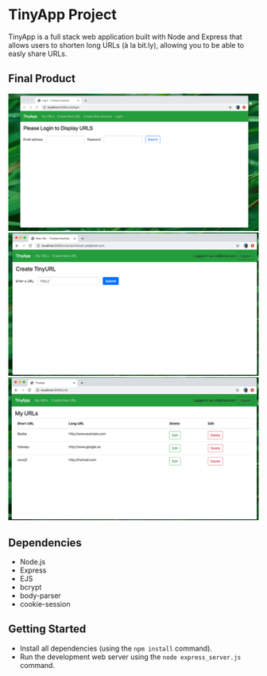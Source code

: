 # TinyApp Project

TinyApp is a full stack web application built with Node and Express that allows users to shorten long URLs (à la bit.ly), allowing you to be able to easly share URLs. 

## Final Product

!["Login Page"](https://github.com/JyotiKhabra/tinyapp/blob/master/docs/login-page.png?raw=true)
!["Create TinyURL Page"](https://github.com/JyotiKhabra/tinyapp/blob/master/docs/createtinyURLpg.png?raw=true)
!["My URLs Page"](https://github.com/JyotiKhabra/tinyapp/blob/master/docs/myURLSpg.png?raw=true)

## Dependencies

- Node.js
- Express
- EJS
- bcrypt
- body-parser
- cookie-session

## Getting Started

- Install all dependencies (using the `npm install` command).
- Run the development web server using the `node express_server.js` command.